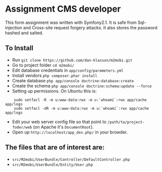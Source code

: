 # Assignment CMS developer

This form assignment was written with Symfony2.1. It is safe from Sql-injection and Cross-site request forgery attacks. It also stores the password hashed and salted.

## To Install

* Run `git clone https://github.com/dan-klasson/m2mobi.git`
* Go to project folder `cd m2mobi/`
* Edit database credentials in `app/config/parameters.yml`
* Install vendors `php composer.phar install`
* Create database `php app/console doctrine:database:create`
* Create the schema `php app/console doctrine:schema:update --force`  
* Setting up permissions. On Ubuntu this is:


```
    sudo setfacl -R -m u:www-data:rwx -m u:`whoami`:rwx app/cache app/logs
    sudo setfacl -dR -m u:www-data:rwx -m u:`whoami`:rwx app/cache app/logs
```

* Edit your web server config file so that point to `/path/to/project-foder/web` (on Apache it's `DocumentRoot`).
* Open up `http://localhost/app_dev.php/` in your browder.

## The files that are of interest are:
* `src/M2mobi/UserBundle/Controller/DefaultController.php`
* `src/M2mobi/UserBundle/Entity/User.php`
